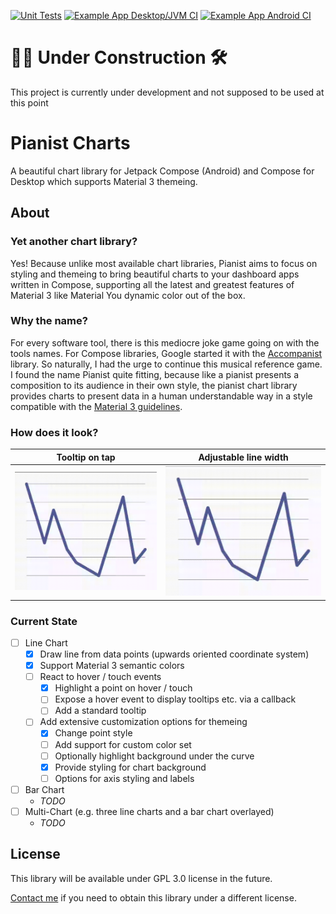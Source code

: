[![Unit Tests](https://github.com/antoniusnaumann/pianist-charts/actions/workflows/test.yml/badge.svg)](https://github.com/antoniusnaumann/pianist-charts/actions/workflows/test.yml) [![Example App Desktop/JVM CI](https://github.com/antoniusnaumann/pianist-charts/actions/workflows/desktop-jvm.yml/badge.svg)](https://github.com/antoniusnaumann/pianist-charts/actions/workflows/desktop-jvm.yml) [![Example App Android CI](https://github.com/antoniusnaumann/pianist-charts/actions/workflows/android.yml/badge.svg)](https://github.com/antoniusnaumann/pianist-charts/actions/workflows/android.yml)

# 👷🚧 Under Construction 🛠
This project is currently under development and not supposed to be used at this point

# Pianist Charts
A beautiful chart library for Jetpack Compose (Android) and Compose for Desktop which supports Material 3 themeing.

## About
### Yet another chart library?
Yes! Because unlike most available chart libraries, Pianist aims to focus on styling and themeing to bring beautiful charts to your dashboard apps written in Compose, supporting all the latest and greatest features of Material 3 like Material You dynamic color out of the box.

### Why the name?
For every software tool, there is this mediocre joke game going on with the tools names. For Compose libraries, Google started it with the [Accompanist](https://github.com/google/accompanist) library. So naturally, I had the urge to continue this musical reference game. I found the name Pianist quite fitting, because like a pianist presents a composition to its audience in their own style, the pianist chart library provides charts to present data in a human understandable way in a style compatible with the [Material 3 guidelines](https://m3.material.io).

### How does it look?
| Tooltip on tap                     | Adjustable line width              |
|------------------------------------|------------------------------------|
| ![](example/pianist-example-1.gif) | ![](example/pianist-example-2.gif) |

### Current State

- [ ] Line Chart
  - [x] Draw line from data points (upwards oriented coordinate system)
  - [x] Support Material 3 semantic colors
  - [ ] React to hover / touch events   
    - [x] Highlight a point on hover / touch
    - [ ] Expose a hover event to display tooltips etc. via a callback
    - [ ] Add a standard tooltip
  - [ ] Add extensive customization options for themeing
    - [x] Change point style
    - [ ] Add support for custom color set
    - [ ] Optionally highlight background under the curve
    - [X] Provide styling for chart background
    - [ ] Options for axis styling and labels
- [ ] Bar Chart
  - *TODO*
- [ ] Multi-Chart (e.g. three line charts and a bar chart overlayed)
  - *TODO*
## License
This library will be available under GPL 3.0 license in the future.

[Contact me](mailto:hi@antonius.dev) if you need to obtain this library under a different license.
